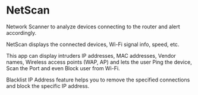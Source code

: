 # NetScan
Network Scanner to analyze devices connecting to the router and alert accordingly.

NetScan displays the connected devices, Wi-Fi signal info, speed, etc.

This app can display intruders IP addresses, MAC addresses, Vendor names, Wireless access points (WAP, AP) and lets the
user Ping the device, Scan the Port and even Block user from Wi-Fi.

Blacklist IP Address feature helps you to remove the specified connections and block the specific IP address.

